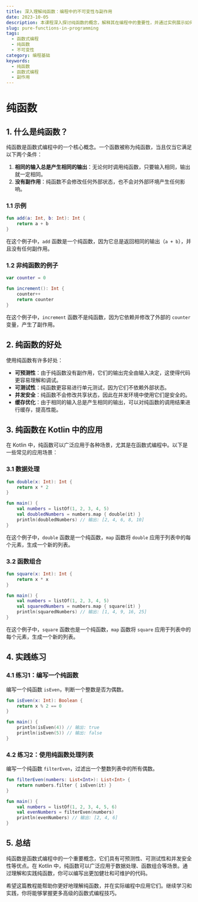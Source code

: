 ```yaml
---
title: 深入理解纯函数：编程中的不可变性与副作用
date: 2023-10-05
description: 本课程深入探讨纯函数的概念，解释其在编程中的重要性，并通过实例展示如何编写和应用纯函数，以提高代码的可维护性和可预测性。
slug: pure-functions-in-programming
tags:
  - 函数式编程
  - 纯函数
  - 不可变性
category: 编程基础
keywords:
  - 纯函数
  - 函数式编程
  - 副作用
---
```


# 纯函数

## 1. 什么是纯函数？

纯函数是函数式编程中的一个核心概念。一个函数被称为纯函数，当且仅当它满足以下两个条件：

1. **相同的输入总是产生相同的输出**：无论何时调用纯函数，只要输入相同，输出就一定相同。
2. **没有副作用**：纯函数不会修改任何外部状态，也不会对外部环境产生任何影响。

### 1.1 示例

```kotlin
fun add(a: Int, b: Int): Int {
    return a + b
}
```

在这个例子中，`add` 函数是一个纯函数，因为它总是返回相同的输出（`a + b`），并且没有任何副作用。

### 1.2 非纯函数的例子

```kotlin
var counter = 0

fun increment(): Int {
    counter++
    return counter
}
```

在这个例子中，`increment` 函数不是纯函数，因为它依赖并修改了外部的 `counter` 变量，产生了副作用。

## 2. 纯函数的好处

使用纯函数有许多好处：

- **可预测性**：由于纯函数没有副作用，它们的输出完全由输入决定，这使得代码更容易理解和调试。
- **可测试性**：纯函数更容易进行单元测试，因为它们不依赖外部状态。
- **并发安全**：纯函数不会修改共享状态，因此在并发环境中使用它们是安全的。
- **缓存优化**：由于相同的输入总是产生相同的输出，可以对纯函数的调用结果进行缓存，提高性能。

## 3. 纯函数在 Kotlin 中的应用

在 Kotlin 中，纯函数可以广泛应用于各种场景，尤其是在函数式编程中。以下是一些常见的应用场景：

### 3.1 数据处理

```kotlin
fun double(x: Int): Int {
    return x * 2
}

fun main() {
    val numbers = listOf(1, 2, 3, 4, 5)
    val doubledNumbers = numbers.map { double(it) }
    println(doubledNumbers) // 输出: [2, 4, 6, 8, 10]
}
```

在这个例子中，`double` 函数是一个纯函数，`map` 函数将 `double` 应用于列表中的每个元素，生成一个新的列表。

### 3.2 函数组合

```kotlin
fun square(x: Int): Int {
    return x * x
}

fun main() {
    val numbers = listOf(1, 2, 3, 4, 5)
    val squaredNumbers = numbers.map { square(it) }
    println(squaredNumbers) // 输出: [1, 4, 9, 16, 25]
}
```

在这个例子中，`square` 函数也是一个纯函数，`map` 函数将 `square` 应用于列表中的每个元素，生成一个新的列表。

## 4. 实践练习

### 4.1 练习1：编写一个纯函数

编写一个纯函数 `isEven`，判断一个整数是否为偶数。

```kotlin
fun isEven(x: Int): Boolean {
    return x % 2 == 0
}

fun main() {
    println(isEven(4)) // 输出: true
    println(isEven(5)) // 输出: false
}
```

### 4.2 练习2：使用纯函数处理列表

编写一个纯函数 `filterEven`，过滤出一个整数列表中的所有偶数。

```kotlin
fun filterEven(numbers: List<Int>): List<Int> {
    return numbers.filter { isEven(it) }
}

fun main() {
    val numbers = listOf(1, 2, 3, 4, 5, 6)
    val evenNumbers = filterEven(numbers)
    println(evenNumbers) // 输出: [2, 4, 6]
}
```

## 5. 总结

纯函数是函数式编程中的一个重要概念，它们具有可预测性、可测试性和并发安全性等优点。在 Kotlin 中，纯函数可以广泛应用于数据处理、函数组合等场景。通过理解和实践纯函数，你可以编写出更加健壮和可维护的代码。

希望这篇教程能帮助你更好地理解纯函数，并在实际编程中应用它们。继续学习和实践，你将能够掌握更多高级的函数式编程技巧。